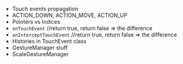 - Touch events propagation
- ACTION_DOWN, ACTION_MOVE, ACTION_UP
- Pointers vs Indices
- `onTouchEvent` //return true, return false => the difference
- `onInterceptTouchEvent` //return true, return false => the difference
- Histories in TouchEvent class
- GestureManager stuff
- ScaleGestureManager 

